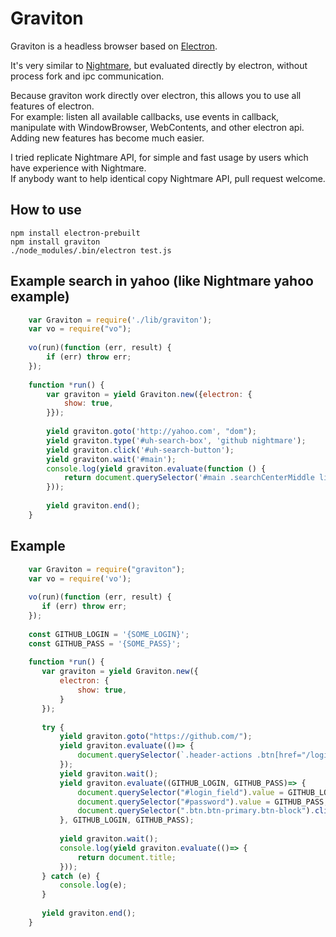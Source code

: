 Graviton
=========

Graviton is a headless browser based on [Electron](http://electron.atom.io/).
  
It's very similar to [Nightmare](https://github.com/segmentio/nightmare), but evaluated directly by electron, without process fork and ipc communication.
  
Because graviton work directly over electron, this allows you to use all features of electron.  
For example: listen all available callbacks, use events in callback, manipulate with WindowBrowser, WebContents, and other electron api.  
Adding new features has become much easier.
  
I tried replicate Nightmare API, for simple and fast usage by users which have experience with Nightmare.   
If anybody want to help identical copy Nightmare API, pull request welcome. 
 

## How to use
```
npm install electron-prebuilt
npm install graviton
./node_modules/.bin/electron test.js
```


## Example search in yahoo (like Nightmare yahoo example)
```javascript
    var Graviton = require('./lib/graviton');
    var vo = require("vo");
    
    vo(run)(function (err, result) {
        if (err) throw err;
    });
    
    function *run() {
        var graviton = yield Graviton.new({electron: {
            show: true,
        }});
    
        yield graviton.goto('http://yahoo.com', "dom");
        yield graviton.type('#uh-search-box', 'github nightmare');
        yield graviton.click('#uh-search-button');
        yield graviton.wait('#main');
        console.log(yield graviton.evaluate(function () {
            return document.querySelector('#main .searchCenterMiddle li a').href
        }));
    
        yield graviton.end();
    }
```

## Example 
```javascript
    var Graviton = require("graviton");
    var vo = require('vo');
   
    vo(run)(function (err, result) {
       if (err) throw err;
    });
    
    const GITHUB_LOGIN = '{SOME_LOGIN}';
    const GITHUB_PASS = '{SOME_PASS}';
    
    function *run() {
       var graviton = yield Graviton.new({
           electron: {
               show: true,
           }
       });
    
       try {
           yield graviton.goto("https://github.com/");
           yield graviton.evaluate(()=> {
               document.querySelector(`.header-actions .btn[href="/login"`).click();
           });
           yield graviton.wait();
           yield graviton.evaluate((GITHUB_LOGIN, GITHUB_PASS)=> {
               document.querySelector("#login_field").value = GITHUB_LOGIN;
               document.querySelector("#password").value = GITHUB_PASS;
               document.querySelector(".btn.btn-primary.btn-block").click();
           }, GITHUB_LOGIN, GITHUB_PASS);
    
           yield graviton.wait();
           console.log(yield graviton.evaluate(()=> {
               return document.title;
           }));
       } catch (e) {
           console.log(e);
       }
    
       yield graviton.end();
    }
```
